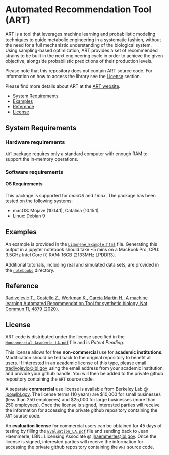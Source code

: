 # Automated Recommendation Tool (ART)

ART is a tool that leverages machine learning and probabilistic modeling techniques to guide metabolic engineering in a systematic fashion, without the need for a full mechanistic understanding of the biological system. Using sampling-based optimization, ART provides a set of recommended strains to be built in the next engineering cycle in order to achieve the given objective, alongside probabilistic predictions of their production levels.

Please note that this repository does not contain ART source code. For information on how to access the library see the [License](#license) section.

Please find more details about ART at the [ART website](https://sites.google.com/lbl.gov/art).



<!-- - [Documentation](#documentation) -->
- [System Requirements](#system-requirements)
- [Examples](#example)
- [Reference](#reference)
- [License](#license)

## System Requirements

### Hardware requirements
`ART` package requires only a standard computer with enough RAM to support the in-memory operations.

### Software requirements
#### OS Requirements
This package is supported for *macOS* and *Linux*. The package has been tested on the following systems:
+ macOS: Mojave (10.14.1), Catalina (10.15.1)
+ Linux: Debian 9

## Examples

An example is provided in the [`Limonene_Example.html`](https://htmlpreview.github.io/?https://github.com/JBEI/ART/blob/master/Limonene_Example.html) file.
Generating this output in a jupyter notebook should take ~5 mins on a MacBook Pro, CPU: 3.5GHz Intel Core i7, RAM: 16GB (2133MHz LPDDR3).

Additional tutorials, including real and simulated data sets, are provided in the [`notebooks`](https://github.com/JBEI/ART/tree/master/notebooks) directory.


## Reference

[Radivojević T., Costello Z., Workman K., Garcia Martin H., A machine learning Automated Recommendation Tool for synthetic biology, Nat Commun 11, 4879 (2020).](https://www.nature.com/articles/s41467-020-18008-4)


## License

ART code is distributed under the license specified in the [`Noncomercial_Academic_LA.pdf`](https://github.com/JBEI/ART/blob/master/Noncomercial_Academic_LA.pdf) file and is *Patent Pending*.

This license allows for free **non-commercial** use for **academic institutions**. Modification should be fed back to the original repository to benefit all users. If interested in an academic license of this type, please email tradivojevic@lbl.gov using the email address from your academic institution, and provide your github handle. You will then be added to the private github repository containing the `ART` source code.

A separate **commercial** use license is available from Berkeley Lab @ ipo@lbl.gov. The license terms (10 years) are $10,000 for small businesses (less than 250 employees) and $25,000 for large businesses (more than 250 employees). Once the license is signed, interested parties will receive the information for accessing the private github repository containing the `ART` source code.

An **evaluation license** for commercial users can be obtained for 45 days of testing by filling the [`Evaluation_LA.pdf`](https://github.com/JBEI/ART/blob/master/Evaluation_LA.pdf) file and sending back to Jean Haemmerle, LBNL Licensing Associate @ jhaemmerle@lbl.gov. Once the license is signed, interested parties will receive the information for accessing the private github repository containing the `ART` source code.

